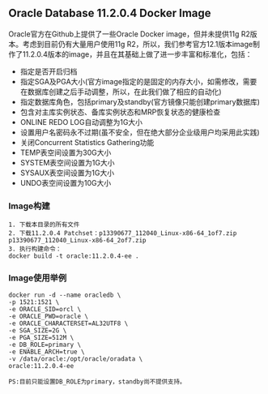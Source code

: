## Oracle Database 11.2.0.4 Docker Image

Oracle官方在Github上提供了一些Oracle Docker image，但并未提供11g R2版本。考虑到目前仍有大量用户使用11g R2，所以，我们参考官方12.1版本image制作了11.2.0.4版本的image，并且在其基础上做了进一步丰富和标准化，包括：

- 指定是否开启归档
- 指定SGA及PGA大小(官方image指定的是固定的内存大小，如需修改，需要在数据库创建之后手动调整，所以，在此我们做了相应的自动化)
- 指定数据库角色，包括primary及standby(官方镜像只能创建primary数据库)
- 包含对主库实例状态、备库实例状态和MRP恢复状态的健康检查
- ONLINE REDO LOG自动调整为1G大小
- 设置用户名密码永不过期(虽不安全，但在绝大部分企业级用户均采用此实践)
- 关闭Concurrent Statistics Gathering功能
- TEMP表空间设置为30G大小
- SYSTEM表空间设置为1G大小
- SYSAUX表空间设置为1G大小
- UNDO表空间设置为10G大小


### Image构建

```
1. 下载本目录的所有文件
2. 下载11.2.0.4 Patchset：p13390677_112040_Linux-x86-64_1of7.zip p13390677_112040_Linux-x86-64_2of7.zip
3. 执行构建命令：
docker build -t oracle:11.2.0.4-ee .
```

### Image使用举例

```
docker run -d --name oracledb \
-p 1521:1521 \
-e ORACLE_SID=orcl \
-e ORACLE_PWD=oracle \
-e ORACLE_CHARACTERSET=AL32UTF8 \
-e SGA_SIZE=2G \
-e PGA_SIZE=512M \
-e DB_ROLE=primary \
-e ENABLE_ARCH=true \
-v /data/oracle:/opt/oracle/oradata \
oracle:11.2.0.4-ee

PS:目前只能设置DB_ROLE为primary，standby尚不提供支持。
```
